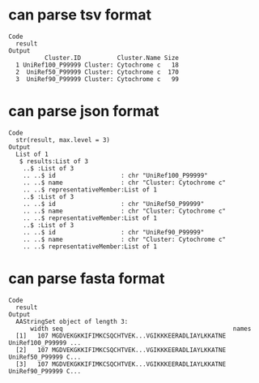 # can parse tsv format

    Code
      result
    Output
              Cluster.ID          Cluster.Name Size
      1 UniRef100_P99999 Cluster: Cytochrome c   18
      2  UniRef50_P99999 Cluster: Cytochrome c  170
      3  UniRef90_P99999 Cluster: Cytochrome c   99

# can parse json format

    Code
      str(result, max.level = 3)
    Output
      List of 1
       $ results:List of 3
        ..$ :List of 3
        .. ..$ id                  : chr "UniRef100_P99999"
        .. ..$ name                : chr "Cluster: Cytochrome c"
        .. ..$ representativeMember:List of 1
        ..$ :List of 3
        .. ..$ id                  : chr "UniRef50_P99999"
        .. ..$ name                : chr "Cluster: Cytochrome c"
        .. ..$ representativeMember:List of 1
        ..$ :List of 3
        .. ..$ id                  : chr "UniRef90_P99999"
        .. ..$ name                : chr "Cluster: Cytochrome c"
        .. ..$ representativeMember:List of 1

# can parse fasta format

    Code
      result
    Output
      AAStringSet object of length 3:
          width seq                                               names               
      [1]   107 MGDVEKGKKIFIMKCSQCHTVEK...VGIKKKEERADLIAYLKKATNE UniRef100_P99999 ...
      [2]   107 MGDVEKGKKIFIMKCSQCHTVEK...VGIKKKEERADLIAYLKKATNE UniRef50_P99999 C...
      [3]   107 MGDVEKGKKIFIMKCSQCHTVEK...VGIKKKEERADLIAYLKKATNE UniRef90_P99999 C...

